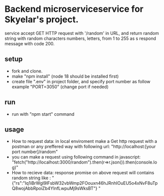 #  Backend microserviceservice for Skyelar's project.

service accept GET HTTP request with '/random' in URL, and return random string with random characters numbers, letters, from 1 to 255 as s respond message with code 200.

## setup 
* fork and clone.
* make "npm install" (node 18 should be installed first)
* create file ".env" in project folder, and specify port number as follow example "PORT=3050" (change port if needed)

## run 
* run with "npm start" command 

## usage
* How to request data: in local enviroment make a Get http request with a postman or any preffered way with following url: "http://localhost:[your port number]/random" 
* you can make a request using following command in javascript: "fetch("http://localhost:3000/random").then(r=>r.json()).then(console.log)"  
* How to recieve data: response promise on above request  will contains random string like :
"{"rs":"Iq1iBrWgI9lFsbW32vbWmp2FOouxn46hJRnhIOuEU5o4xNvF8uTpQ8wojAbbRpoiZb4YlnfLwpuMj9sWksBT"}
"